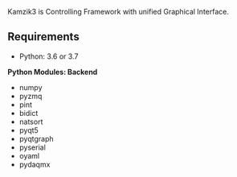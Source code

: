 Kamzik3 is Controlling Framework with unified Graphical Interface.

Requirements
------------

  * Python: 3.6 or 3.7

  **Python Modules: Backend**

  * numpy
  * pyzmq
  * pint
  * bidict
  * natsort
  * pyqt5
  * pyqtgraph
  * pyserial
  * oyaml
  * pydaqmx

